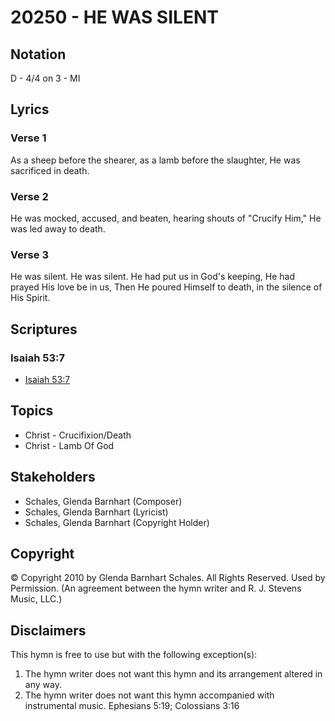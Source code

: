 # 20250 - HE WAS SILENT

## Notation

D - 4/4 on 3 - MI

## Lyrics

### Verse 1

As a sheep before the shearer, as a lamb before the slaughter, He was sacrificed in death.

### Verse 2

He was mocked, accused, and beaten, hearing shouts of  "Crucify Him," He was led away to death.

### Verse 3

He was silent. He was silent. He had put us in God's keeping, He had prayed His love be in us, Then He poured Himself to death, in the silence of His Spirit.


## Scriptures

### Isaiah 53:7

- [Isaiah 53:7](https://www.biblegateway.com/passage/?search=Isaiah%2053%3A7)


## Topics

- Christ - Crucifixion/Death
- Christ - Lamb Of God

## Stakeholders

- Schales, Glenda Barnhart (Composer)
- Schales, Glenda Barnhart (Lyricist)
- Schales, Glenda Barnhart (Copyright Holder)

## Copyright

©  Copyright 2010 by Glenda Barnhart Schales. All Rights Reserved. Used by Permission.
(An agreement between the hymn writer and R. J. Stevens Music, LLC.)

## Disclaimers

This hymn is free to use but with the following exception(s):
1. The hymn writer does not want this hymn and its arrangement altered in any way.
2. The hymn writer does not want this hymn accompanied with instrumental music.
Ephesians 5:19; Colossians 3:16

